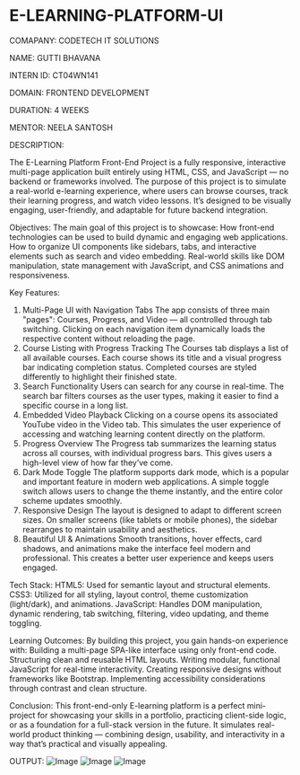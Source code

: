 # E-LEARNING-PLATFORM-UI

COMAPANY: CODETECH IT SOLUTIONS

NAME: GUTTI BHAVANA

INTERN ID: CT04WN141

DOMAIN: FRONTEND DEVELOPMENT

DURATION: 4 WEEKS

MENTOR: NEELA SANTOSH

DESCRIPTION:

The E-Learning Platform Front-End Project is a fully responsive, interactive multi-page application built entirely using HTML, CSS, and JavaScript — no backend or frameworks involved. The purpose of this project is to simulate a real-world e-learning experience, where users can browse courses, track their learning progress, and watch video lessons. It’s designed to be visually engaging, user-friendly, and adaptable for future backend integration.

Objectives:
The main goal of this project is to showcase:
How front-end technologies can be used to build dynamic and engaging web applications.
How to organize UI components like sidebars, tabs, and interactive elements such as search and video embedding.
Real-world skills like DOM manipulation, state management with JavaScript, and CSS animations and responsiveness.

Key Features:
1. Multi-Page UI with Navigation Tabs
The app consists of three main "pages": Courses, Progress, and Video — all controlled through tab switching. Clicking on each navigation item dynamically loads the respective content without reloading the page.
2. Course Listing with Progress Tracking
The Courses tab displays a list of all available courses. Each course shows its title and a visual progress bar indicating completion status. Completed courses are styled differently to highlight their finished state.
3. Search Functionality
Users can search for any course in real-time. The search bar filters courses as the user types, making it easier to find a specific course in a long list.
4. Embedded Video Playback
Clicking on a course opens its associated YouTube video in the Video tab. This simulates the user experience of accessing and watching learning content directly on the platform.
5. Progress Overview
The Progress tab summarizes the learning status across all courses, with individual progress bars. This gives users a high-level view of how far they’ve come.
6. Dark Mode Toggle
The platform supports dark mode, which is a popular and important feature in modern web applications. A simple toggle switch allows users to change the theme instantly, and the entire color scheme updates smoothly.
7. Responsive Design
The layout is designed to adapt to different screen sizes. On smaller screens (like tablets or mobile phones), the sidebar rearranges to maintain usability and aesthetics.
8. Beautiful UI & Animations
Smooth transitions, hover effects, card shadows, and animations make the interface feel modern and professional. This creates a better user experience and keeps users engaged.

Tech Stack:
HTML5: Used for semantic layout and structural elements.
CSS3: Utilized for all styling, layout control, theme customization (light/dark), and animations.
JavaScript: Handles DOM manipulation, dynamic rendering, tab switching, filtering, video updating, and theme toggling.

Learning Outcomes:
By building this project, you gain hands-on experience with:
Building a multi-page SPA-like interface using only front-end code.
Structuring clean and reusable HTML layouts.
Writing modular, functional JavaScript for real-time interactivity.
Creating responsive designs without frameworks like Bootstrap.
Implementing accessibility considerations through contrast and clean structure.

Conclusion:
This front-end-only E-learning platform is a perfect mini-project for showcasing your skills in a portfolio, practicing client-side logic, or as a foundation for a full-stack version in the future. It simulates real-world product thinking — combining design, usability, and interactivity in a way that’s practical and visually appealing.

OUTPUT:
![Image](https://github.com/user-attachments/assets/534f81c1-3e6d-4946-bc30-5800bdb76e7d)
![Image](https://github.com/user-attachments/assets/39cb747e-5b31-4897-a722-817c4ddc0c30)
![Image](https://github.com/user-attachments/assets/4b865f5a-0821-41ab-8185-3c1bdfbde1fc)
